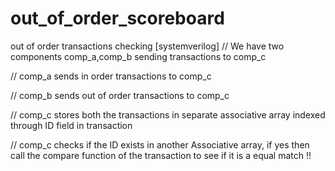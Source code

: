 # out_of_order_scoreboard
out of order transactions checking 
[systemverilog]
// We have two components comp_a,comp_b sending transactions to comp_c

// comp_a sends in order transactions to comp_c

// comp_b sends out of order transactions to comp_c

// comp_c stores both the transactions in separate associative array indexed through ID field in transaction

// comp_c checks if the ID exists in another Associative array, if yes then call the compare function of the transaction to see if it is a equal match !!
